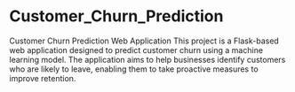 # Customer_Churn_Prediction
Customer Churn Prediction Web Application This project is a Flask-based web application designed to predict customer churn using a machine learning model. The application aims to help businesses identify customers who are likely to leave, enabling them to take proactive measures to improve retention.
